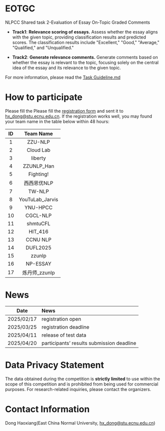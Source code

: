 # EOTGC
NLPCC Shared task 2-Evaluation of Essay On-Topic Graded Comments

- **Track1**: **Relevance scoring of essays.** Assess whether the essay aligns with the given topic, providing classification results and predicted scores. The classification results include "Excellent," "Good," "Average," "Qualified," and "Unqualified."

- **Track2**: **Generate relevance comments.** Generate comments based on whether the essay is relevant to the topic, focusing solely on the central idea of the essay and its relevance to the given topic.

For more information, please read the [Task Guideline.md](https://github.com/cubenlp/EOTGC-2025NLPCC/blob/main/Task%20Guideline.md)
# How to participate
Please fill the Please fill the [registration form](https://github.com/cubenlp/EOTGC-2025NLPCC/raw/main/NLPCC2025.SharedTask2.RegistrationForm.doc) and sent it to hx_dong@stu.ecnu.edu.cn. If the registration works well, you may found your team name in the table below within 48 hours:

| ID | Team Name |
|:-------:|:-------:|
| 1 | ZZU-NLP |
| 2 | Cloud Lab |
| 3 | liberty |
| 4 | ZZUNLP_Han |
| 5 | Fighting! |
| 6 | 西西恩优NLP |
| 7 | TW-NLP |
| 8 | YouTuLab_Jarvis |
| 9 | YNU-HPCC |
| 10 | CGCL-NLP |
| 11 | shmtuCFL |
| 12 | HIT_416 |
| 13 | CCNU NLP |
| 14 | DUFL2025 |
| 15 | zzunlp |
| 16 | NP-ESSAY |
| 17 | 炼丹师_zzunlp|

# News
| Date | News |
|:-------:|:-------|
| 2025/02/17 | registration open  |
| 2025/03/25 | registration deadline  |
| 2025/04/11 | release of test data  |
| 2025/04/20 | participants’ results submission deadline  |

# Data Privacy Statement
The data obtained during the competition is **strictly limited** to use within the scope of this competition and is prohibited from being used for commercial purposes. For research-related inquiries, please contact the organizers.
# Contact Information
Dong Haoxiang(East China Normal University, hx_dong@stu.ecnu.edu.cn)

